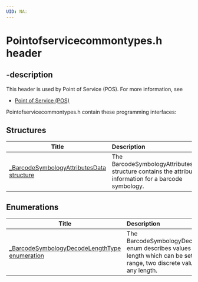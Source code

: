 ```yaml
---
UID: NA:
---
```


# Pointofservicecommontypes.h header

## -description

This header is used by Point of Service (POS). For more information, see
- [Point of Service (POS)](../_pos/index.md)

Pointofservicecommontypes.h contain these programming interfaces:


## Structures

| Title   | Description   |
| ---- |:---- |
| [_BarcodeSymbologyAttributesData structure](ns-pointofservicecommontypes-_barcodesymbologyattributesdata.md) | The BarcodeSymbologyAttributesData structure contains the attribute information for a barcode symbology. |

## Enumerations

| Title   | Description   |
| ---- |:---- |
| [_BarcodeSymbologyDecodeLengthType enumeration](ne-pointofservicecommontypes-_barcodesymbologydecodelengthtype.md) | The BarcodeSymbologyDecodeLengthType enum describes values for the decode length which can be set to support a range, two discrete values, or be set to any length. |
